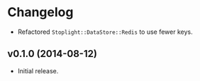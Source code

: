 # Changelog

- Refactored `Stoplight::DataStore::Redis` to use fewer keys.

## v0.1.0 (2014-08-12)

- Initial release.
